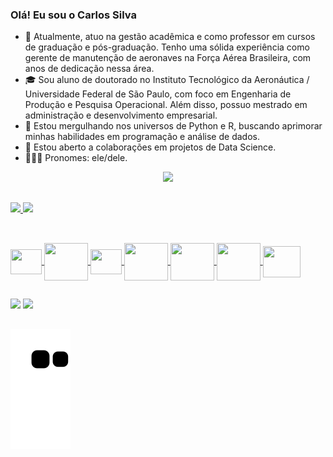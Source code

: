 ### Olá! Eu sou o Carlos Silva

- 🔭 Atualmente, atuo na gestão acadêmica e como professor em cursos de graduação e pós-graduação. Tenho uma sólida experiência como gerente de manutenção de aeronaves na Força Aérea Brasileira, com anos de dedicação nessa área.
- 🎓 Sou aluno de doutorado no Instituto Tecnológico da Aeronáutica / Universidade Federal de São Paulo, com foco em Engenharia de Produção e Pesquisa Operacional. Além disso, possuo mestrado em administração e desenvolvimento empresarial.
- 🌱 Estou mergulhando nos universos de Python e R, buscando aprimorar minhas habilidades em programação e análise de dados.
- 👯 Estou aberto a colaborações em projetos de Data Science.
- 🙋🏽‍♂️ Pronomes: ele/dele.
  
<p align="center">   <img alingn="center" src="https://profile-counter.glitch.me/carloscejs/count.svg" /></p>
  
##

<div>
  <a href="https://github.com/carloscejs">
  <img height="180em" src="https://github-readme-stats.vercel.app/api?username=carloscejs&show_icons=true&theme=dark&include_all_commits=true&count_private=true"/>
  <img height="180em" src="https://github-readme-stats.vercel.app/api/top-langs/?username=carloscejs&layout=compact&langs_count=16&theme=dark"/>
</div>
    
##

<div style="display: inline_block"><br>
  <img align="center" height="40" width="50" src="https://cdn.jsdelivr.net/gh/devicons/devicon@latest/icons/python/python-original-wordmark.svg">
  <img align="center" height="60" width="70" src="https://cdn.jsdelivr.net/gh/devicons/devicon@latest/icons/anaconda/anaconda-original-wordmark.svg">
  <img align="center" height="40" width="50" src="https://cdn.jsdelivr.net/gh/devicons/devicon@latest/icons/jupyter/jupyter-original-wordmark.svg">
  <img align="center" height="60" width="70" src="https://cdn.jsdelivr.net/gh/devicons/devicon@latest/icons/numpy/numpy-plain-wordmark.svg">
  <img align="center" height="60" width="70" src="https://cdn.jsdelivr.net/gh/devicons/devicon@latest/icons/pandas/pandas-original-wordmark.svg">
  <img align="center" height="60" width="70" src="https://cdn.jsdelivr.net/gh/devicons/devicon@latest/icons/r/r-original.svg">
  <img align="center" height="50" width="60" src="https://cdn.jsdelivr.net/gh/devicons/devicon@latest/icons/moodle/moodle-original.svg">
</div>

##

<div> 
  <a href = "mailto:carlos.silva20@unifesp.br"><img src="https://img.shields.io/badge/-Gmail-D14836?style=for-the-badge&logo=gmail&logoColor=white"></a>
  <a href="https://www.linkedin.com/in/eduardocejs" target="_blank"><img src="https://img.shields.io/badge/-LinkedIn-%230077B5?style=for-the-badge&logo=linkedin&logoColor=white" target="_blank"></a> 
  
</div>

##
![snake gif](https://github.com/carloscejs/carloscejs/blob/output/github-contribution-grid-snake.svg)

